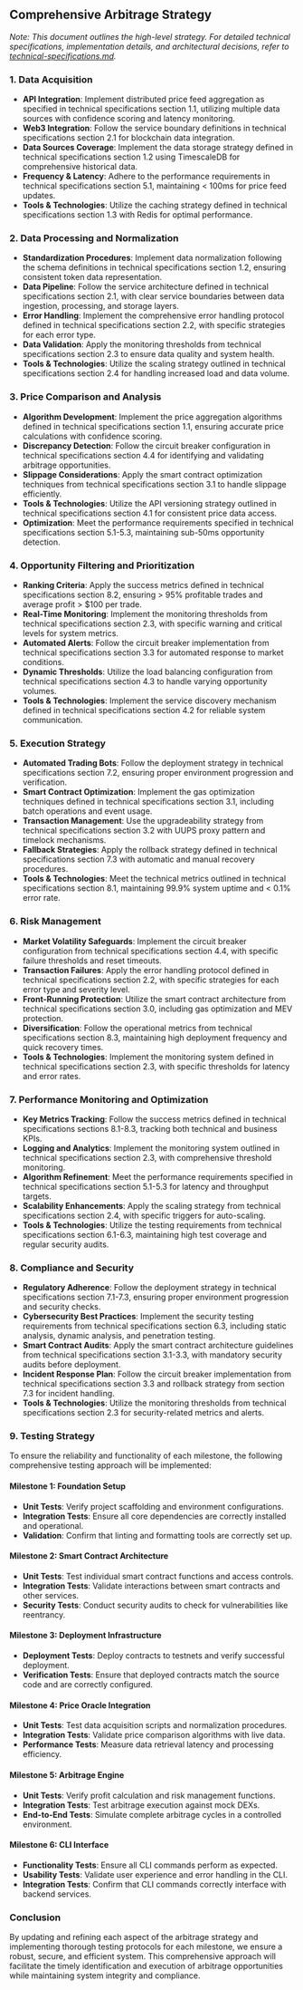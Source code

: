 ## Comprehensive Arbitrage Strategy

*Note: This document outlines the high-level strategy. For detailed technical specifications, implementation details, and architectural decisions, refer to [technical-specifications.md](technical-specifications.md).*

### 1. Data Acquisition
- **API Integration**: Implement distributed price feed aggregation as specified in technical specifications section 1.1, utilizing multiple data sources with confidence scoring and latency monitoring.
- **Web3 Integration**: Follow the service boundary definitions in technical specifications section 2.1 for blockchain data integration.
- **Data Sources Coverage**: Implement the data storage strategy defined in technical specifications section 1.2 using TimescaleDB for comprehensive historical data.
- **Frequency & Latency**: Adhere to the performance requirements in technical specifications section 5.1, maintaining < 100ms for price feed updates.
- **Tools & Technologies**: Utilize the caching strategy defined in technical specifications section 1.3 with Redis for optimal performance.

### 2. Data Processing and Normalization
- **Standardization Procedures**: Implement data normalization following the schema definitions in technical specifications section 1.2, ensuring consistent token data representation.
- **Data Pipeline**: Follow the service architecture defined in technical specifications section 2.1, with clear service boundaries between data ingestion, processing, and storage layers.
- **Error Handling**: Implement the comprehensive error handling protocol defined in technical specifications section 2.2, with specific strategies for each error type.
- **Data Validation**: Apply the monitoring thresholds from technical specifications section 2.3 to ensure data quality and system health.
- **Tools & Technologies**: Utilize the scaling strategy outlined in technical specifications section 2.4 for handling increased load and data volume.

### 3. Price Comparison and Analysis
- **Algorithm Development**: Implement the price aggregation algorithms defined in technical specifications section 1.1, ensuring accurate price calculations with confidence scoring.
- **Discrepancy Detection**: Follow the circuit breaker configuration in technical specifications section 4.4 for identifying and validating arbitrage opportunities.
- **Slippage Considerations**: Apply the smart contract optimization techniques from technical specifications section 3.1 to handle slippage efficiently.
- **Tools & Technologies**: Utilize the API versioning strategy outlined in technical specifications section 4.1 for consistent price data access.
- **Optimization**: Meet the performance requirements specified in technical specifications section 5.1-5.3, maintaining sub-50ms opportunity detection.

### 4. Opportunity Filtering and Prioritization
- **Ranking Criteria**: Apply the success metrics defined in technical specifications section 8.2, ensuring > 95% profitable trades and average profit > $100 per trade.
- **Real-Time Monitoring**: Implement the monitoring thresholds from technical specifications section 2.3, with specific warning and critical levels for system metrics.
- **Automated Alerts**: Follow the circuit breaker implementation from technical specifications section 3.3 for automated response to market conditions.
- **Dynamic Thresholds**: Utilize the load balancing configuration from technical specifications section 4.3 to handle varying opportunity volumes.
- **Tools & Technologies**: Implement the service discovery mechanism defined in technical specifications section 4.2 for reliable system communication.

### 5. Execution Strategy
- **Automated Trading Bots**: Follow the deployment strategy in technical specifications section 7.2, ensuring proper environment progression and verification.
- **Smart Contract Optimization**: Implement the gas optimization techniques defined in technical specifications section 3.1, including batch operations and event usage.
- **Transaction Management**: Use the upgradeability strategy from technical specifications section 3.2 with UUPS proxy pattern and timelock mechanisms.
- **Fallback Strategies**: Apply the rollback strategy defined in technical specifications section 7.3 with automatic and manual recovery procedures.
- **Tools & Technologies**: Meet the technical metrics outlined in technical specifications section 8.1, maintaining 99.9% system uptime and < 0.1% error rate.

### 6. Risk Management
- **Market Volatility Safeguards**: Implement the circuit breaker configuration from technical specifications section 4.4, with specific failure thresholds and reset timeouts.
- **Transaction Failures**: Apply the error handling protocol defined in technical specifications section 2.2, with specific strategies for each error type and severity level.
- **Front-Running Protection**: Utilize the smart contract architecture from technical specifications section 3.0, including gas optimization and MEV protection.
- **Diversification**: Follow the operational metrics from technical specifications section 8.3, maintaining high deployment frequency and quick recovery times.
- **Tools & Technologies**: Implement the monitoring system defined in technical specifications section 2.3, with specific thresholds for latency and error rates.

### 7. Performance Monitoring and Optimization
- **Key Metrics Tracking**: Follow the success metrics defined in technical specifications sections 8.1-8.3, tracking both technical and business KPIs.
- **Logging and Analytics**: Implement the monitoring system outlined in technical specifications section 2.3, with comprehensive threshold monitoring.
- **Algorithm Refinement**: Meet the performance requirements specified in technical specifications section 5.1-5.3 for latency and throughput targets.
- **Scalability Enhancements**: Apply the scaling strategy from technical specifications section 2.4, with specific triggers for auto-scaling.
- **Tools & Technologies**: Utilize the testing requirements from technical specifications section 6.1-6.3, maintaining high test coverage and regular security audits.

### 8. Compliance and Security
- **Regulatory Adherence**: Follow the deployment strategy in technical specifications section 7.1-7.3, ensuring proper environment progression and security checks.
- **Cybersecurity Best Practices**: Implement the security testing requirements from technical specifications section 6.3, including static analysis, dynamic analysis, and penetration testing.
- **Smart Contract Audits**: Apply the smart contract architecture guidelines from technical specifications section 3.1-3.3, with mandatory security audits before deployment.
- **Incident Response Plan**: Follow the circuit breaker implementation from technical specifications section 3.3 and rollback strategy from section 7.3 for incident handling.
- **Tools & Technologies**: Utilize the monitoring thresholds from technical specifications section 2.3 for security-related metrics and alerts.

### 9. Testing Strategy
To ensure the reliability and functionality of each milestone, the following comprehensive testing approach will be implemented:

#### Milestone 1: Foundation Setup
- **Unit Tests**: Verify project scaffolding and environment configurations.
- **Integration Tests**: Ensure all core dependencies are correctly installed and operational.
- **Validation**: Confirm that linting and formatting tools are correctly set up.

#### Milestone 2: Smart Contract Architecture
- **Unit Tests**: Test individual smart contract functions and access controls.
- **Integration Tests**: Validate interactions between smart contracts and other services.
- **Security Tests**: Conduct security audits to check for vulnerabilities like reentrancy.

#### Milestone 3: Deployment Infrastructure
- **Deployment Tests**: Deploy contracts to testnets and verify successful deployment.
- **Verification Tests**: Ensure that deployed contracts match the source code and are correctly configured.

#### Milestone 4: Price Oracle Integration
- **Unit Tests**: Test data acquisition scripts and normalization procedures.
- **Integration Tests**: Validate price comparison algorithms with live data.
- **Performance Tests**: Measure data retrieval latency and processing efficiency.

#### Milestone 5: Arbitrage Engine
- **Unit Tests**: Verify profit calculation and risk management functions.
- **Integration Tests**: Test arbitrage execution against mock DEXs.
- **End-to-End Tests**: Simulate complete arbitrage cycles in a controlled environment.

#### Milestone 6: CLI Interface
- **Functionality Tests**: Ensure all CLI commands perform as expected.
- **Usability Tests**: Validate user experience and error handling in the CLI.
- **Integration Tests**: Confirm that CLI commands correctly interface with backend services.

### Conclusion
By updating and refining each aspect of the arbitrage strategy and implementing thorough testing protocols for each milestone, we ensure a robust, secure, and efficient system. This comprehensive approach will facilitate the timely identification and execution of arbitrage opportunities while maintaining system integrity and compliance.